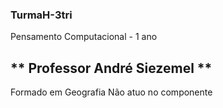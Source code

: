 ### TurmaH-3tri
Pensamento Computacional - 1 ano
## ** Professor André Siezemel **
Formado em Geografia
Não atuo no componente 
